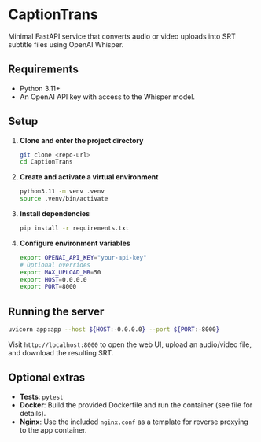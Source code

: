# CaptionTrans

Minimal FastAPI service that converts audio or video uploads into SRT subtitle files using OpenAI Whisper.

## Requirements
- Python 3.11+
- An OpenAI API key with access to the Whisper model.

## Setup
1. **Clone and enter the project directory**
   ```bash
   git clone <repo-url>
   cd CaptionTrans
   ```
2. **Create and activate a virtual environment**
   ```bash
   python3.11 -m venv .venv
   source .venv/bin/activate
   ```
3. **Install dependencies**
   ```bash
   pip install -r requirements.txt
   ```
4. **Configure environment variables**
   ```bash
   export OPENAI_API_KEY="your-api-key"
   # Optional overrides
   export MAX_UPLOAD_MB=50
   export HOST=0.0.0.0
   export PORT=8000
   ```

## Running the server
```bash
uvicorn app:app --host ${HOST:-0.0.0.0} --port ${PORT:-8000}
```

Visit `http://localhost:8000` to open the web UI, upload an audio/video file, and download the resulting SRT.

## Optional extras
- **Tests**: `pytest`
- **Docker**: Build the provided Dockerfile and run the container (see file for details).
- **Nginx**: Use the included `nginx.conf` as a template for reverse proxying to the app container.
